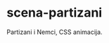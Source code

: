 # scena-partizani

Partizani i Nemci, CSS animacija.

![![](screen.png)](https://mudroljub.github.io/scena-partizani/)
